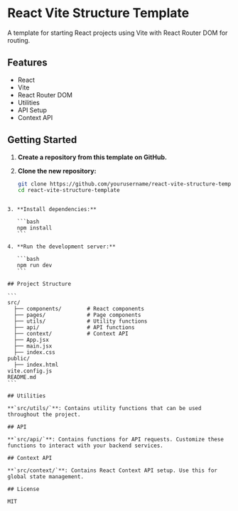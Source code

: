 # React Vite Structure Template

A template for starting React projects using Vite with React Router DOM for routing.

## Features

- React
- Vite
- React Router DOM
- Utilities
- API Setup
- Context API

## Getting Started

1. **Create a repository from this template on GitHub.**
2. **Clone the new repository:**

   ```bash
   git clone https://github.com/yourusername/react-vite-structure-template.git
   cd react-vite-structure-template
   ```

````

3. **Install dependencies:**

   ```bash
   npm install
   ```

4. **Run the development server:**

   ```bash
   npm run dev
   ```

## Project Structure

```
src/
  ├── components/        # React components
  ├── pages/             # Page components
  ├── utils/             # Utility functions
  ├── api/               # API functions
  ├── context/           # Context API
  ├── App.jsx
  ├── main.jsx
  ├── index.css
public/
  ├── index.html
vite.config.js
README.md
```

## Utilities

**`src/utils/`**: Contains utility functions that can be used throughout the project.

## API

**`src/api/`**: Contains functions for API requests. Customize these functions to interact with your backend services.

## Context API

**`src/context/`**: Contains React Context API setup. Use this for global state management.

## License

MIT
````
